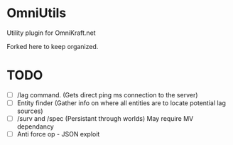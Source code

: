 # OmniUtils
Utility plugin for OmniKraft.net

Forked here to keep organized.

# TODO
- [ ] /lag command. (Gets direct ping ms connection to the server)
- [ ] Entity finder (Gather info on where all entities are to locate potential lag sources)
- [ ] /surv and /spec (Persistant through worlds) May require MV dependancy
- [ ] Anti force op - JSON exploit
